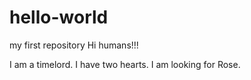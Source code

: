 # hello-world
my first repository
Hi humans!!!

I am a timelord. I have two hearts. I am looking for Rose.
